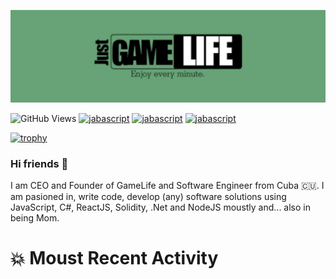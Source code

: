 ![natterstefan](https://github.com/JustForeFun/JustForeFun/blob/main/GameLife_Logo.webp)

              

![GitHub Views](https://komarev.com/ghpvc/?username=JustForeFun&color=FAC151)
[![jabascript](https://img.shields.io/badge/Javascript-Fan-FAC151.svg?logo=javascript&logoWidth=20)](https://github.com/JustForeFun)
[![jabascript](https://img.shields.io/badge/BlockChain-Fan-FAC151.svg?logo=bitcoin&logoWidth=20)](https://github.com/JustForeFun)
[![jabascript](https://img.shields.io/badge/GameDevelop-Fan-FAC151.svg?logo=unity&logoWidth=20)](https://github.com/JustForeFun)

[![trophy](https://github-profile-trophy.vercel.app/?username=JustForeFun&theme=onedark&row=1&column=6)](https://github.com/ryo-ma/github-profile-trophy)

### Hi friends 👋

I am CEO and Founder of GameLife and Software Engineer from Cuba
🇨🇺. I am pasioned in, write code, develop (any) software solutions
using JavaScript, C#, ReactJS, Solidity, .Net and NodeJS moustly and...
also in being Mom.

# 💥 Moust Recent Activity
<!--START_SECTION:activity-->

<!--END_SECTION:activity-->
